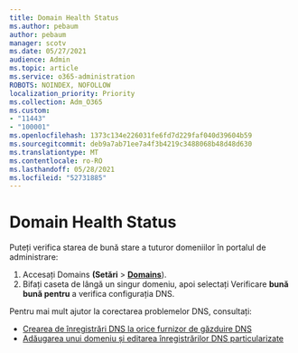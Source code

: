 ```yaml
---
title: Domain Health Status
ms.author: pebaum
author: pebaum
manager: scotv
ms.date: 05/27/2021
audience: Admin
ms.topic: article
ms.service: o365-administration
ROBOTS: NOINDEX, NOFOLLOW
localization_priority: Priority
ms.collection: Adm_O365
ms.custom:
- "11443"
- "100001"
ms.openlocfilehash: 1373c134e226031fe6fd7d229faf040d39604b59
ms.sourcegitcommit: deb9a7ab71ee7a4f3b4219c3488068b48d48d630
ms.translationtype: MT
ms.contentlocale: ro-RO
ms.lasthandoff: 05/28/2021
ms.locfileid: "52731885"
---
```

# <a name="domain-health-status"></a>Domain Health Status

Puteți verifica starea de bună stare a tuturor domeniilor în portalul de administrare:

1. Accesați Domains **(Setări**  >  [**Domains**](https://portal.microsoft.com/Adminportal/Home?ref=/Domains)).
1. Bifați caseta de lângă un singur domeniu, apoi selectați Verificare **bună bună pentru** a verifica configurația DNS.

Pentru mai mult ajutor la corectarea problemelor DNS, consultați:

- [Crearea de înregistrări DNS la orice furnizor de găzduire DNS](/microsoft-365/admin/get-help-with-domains/create-dns-records-at-any-dns-hosting-provider)
- [Adăugarea unui domeniu și editarea înregistrărilor DNS particularizate](/microsoft-365/admin/setup/add-domain)